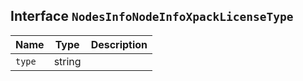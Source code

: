 ## Interface `NodesInfoNodeInfoXpackLicenseType`

| Name | Type | Description |
| - | - | - |
| `type` | string | &nbsp; |
